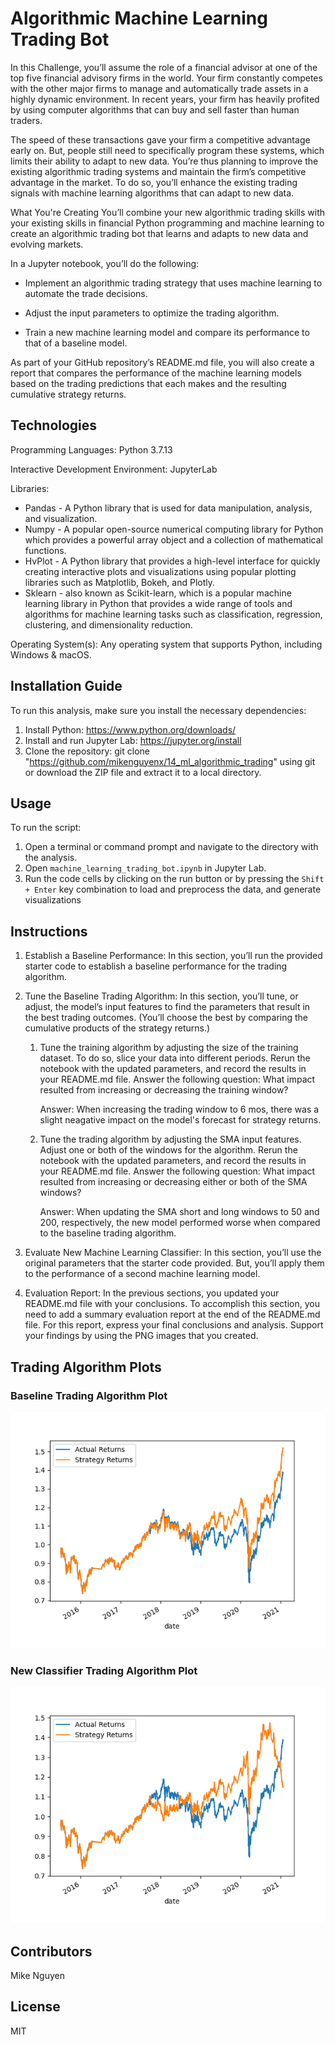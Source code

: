 # Algorithmic Machine Learning Trading Bot

In this Challenge, you’ll assume the role of a financial advisor at one of the top five financial advisory firms in the world. Your firm constantly competes with the other major firms to manage and automatically trade assets in a highly dynamic environment. In recent years, your firm has heavily profited by using computer algorithms that can buy and sell faster than human traders.

The speed of these transactions gave your firm a competitive advantage early on. But, people still need to specifically program these systems, which limits their ability to adapt to new data. You’re thus planning to improve the existing algorithmic trading systems and maintain the firm’s competitive advantage in the market. To do so, you’ll enhance the existing trading signals with machine learning algorithms that can adapt to new data.

What You're Creating
You’ll combine your new algorithmic trading skills with your existing skills in financial Python programming and machine learning to create an algorithmic trading bot that learns and adapts to new data and evolving markets.

In a Jupyter notebook, you’ll do the following:

- Implement an algorithmic trading strategy that uses machine learning to automate the trade decisions.

- Adjust the input parameters to optimize the trading algorithm.

- Train a new machine learning model and compare its performance to that of a baseline model.

As part of your GitHub repository’s README.md file, you will also create a report that compares the performance of the machine learning models based on the trading predictions that each makes and the resulting cumulative strategy returns.

## Technologies

Programming Languages: Python 3.7.13

Interactive Development Environment: JupyterLab 


Libraries: 
- Pandas - A Python library that is used for data manipulation, analysis, and visualization. 
- Numpy - A popular open-source numerical computing library for Python which provides a powerful array object and a collection of mathematical functions. 
- HvPlot - A Python library that provides a high-level interface for quickly creating interactive plots and visualizations using popular plotting libraries such as Matplotlib, Bokeh, and Plotly.
- Sklearn - also known as Scikit-learn, which is a popular machine learning library in Python that provides a wide range of tools and algorithms for machine learning tasks such as classification, regression, clustering, and dimensionality reduction.

Operating System(s):  Any operating system that supports Python, including Windows & macOS.

## Installation Guide

To run this analysis, make sure you install the necessary dependencies:

1. Install Python: https://www.python.org/downloads/
2. Install and run Jupyter Lab:  https://jupyter.org/install
3. Clone the repository: git clone "https://github.com/mikenguyenx/14_ml_algorithmic_trading" using git or download the ZIP file and extract it to a local directory.

## Usage

To run the script:

1. Open a terminal or command prompt and navigate to the directory with the analysis.
2. Open `machine_learning_trading_bot.ipynb` in Jupyter Lab.
3. Run the code cells by clicking on the run button or by pressing the `Shift + Enter` key combination to load and preprocess the data, and generate visualizations

## Instructions

1. Establish a Baseline Performance: In this section, you’ll run the provided starter code to establish a baseline performance for the trading algorithm. 

2. Tune the Baseline Trading Algorithm: In this section, you’ll tune, or adjust, the model’s input features to find the parameters that result in the best trading outcomes. (You’ll choose the best by comparing the cumulative products of the strategy returns.) 

    1. Tune the training algorithm by adjusting the size of the training dataset. To do so, slice your data into different periods. Rerun the notebook with the updated parameters, and record the results in your README.md file. Answer the following question: What impact resulted from increasing or decreasing the training window?

        Answer: When increasing the trading window to 6 mos, there was a slight neagative impact on the model's forecast for strategy returns.

    2. Tune the trading algorithm by adjusting the SMA input features. Adjust one or both of the windows for the algorithm. Rerun the notebook with the updated parameters, and record the results in your README.md file. Answer the following question: What impact resulted from increasing or decreasing either or both of the SMA windows?

        Answer: When updating the SMA short and long windows to 50 and 200, respectively, the new model performed worse when compared to the baseline trading algorithm. 

3. Evaluate New Machine Learning Classifier: In this section, you’ll use the original parameters that the starter code provided. But, you’ll apply them to the performance of a second machine learning model. 

4. Evaluation Report: In the previous sections, you updated your README.md file with your conclusions. To accomplish this section, you need to add a summary evaluation report at the end of the README.md file. For this report, express your final conclusions and analysis. Support your findings by using the PNG images that you created.

## Trading Algorithm Plots

### Baseline Trading Algorithm Plot
![baseline_plot](baseline_actual_vs_strategy.png)

### New Classifier Trading Algorithm Plot
![new_plot](new_actual_vs_strategy.png)


## Contributors

Mike Nguyen

## License

MIT